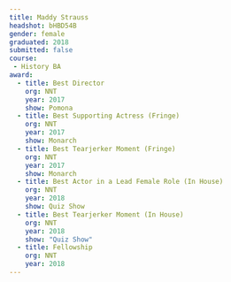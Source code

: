 ```yaml
---
title: Maddy Strauss
headshot: bHBD54B
gender: female
graduated: 2018
submitted: false
course:
 - History BA
award: 
  - title: Best Director
    org: NNT
    year: 2017
    show: Pomona
  - title: Best Supporting Actress (Fringe)
    org: NNT
    year: 2017 
    show: Monarch
  - title: Best Tearjerker Moment (Fringe)
    org: NNT 
    year: 2017
    show: Monarch
  - title: Best Actor in a Lead Female Role (In House)
    org: NNT
    year: 2018
    show: Quiz Show
  - title: Best Tearjerker Moment (In House)
    org: NNT 
    year: 2018
    show: "Quiz Show"
  - title: Fellowship
    org: NNT
    year: 2018
---
```

